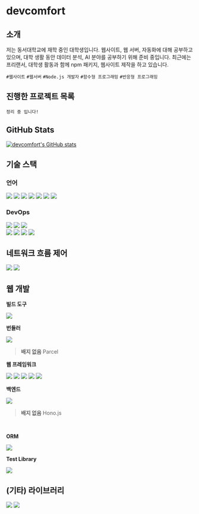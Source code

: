 <div align="left">

# devcomfort

## 소개

저는 동서대학교에 재학 중인 대학생입니다. 웹사이트, 웹 서버, 자동화에 대해 공부하고 있으며, 대학 생활 동안 데이터 분석, AI 분야를 공부하기 위해 준비 중입니다.
최근에는 프리랜서, 대학생 활동과 함께 npm 패키지, 웹사이트 제작을 하고 있습니다.

`#웹사이트` `#웹서버` `#Node.js 개발자`
`#함수형 프로그래밍` `#반응형 프로그래밍`

## 진행한 프로젝트 목록

`정리 중 입니다!`

## GitHub Stats

[![devcomfort's GitHub stats](https://github-readme-stats.vercel.app/api?username=devcomfort)](https://github.com/devcomfort)

## 기술 스택

### 언어

<img src="https://img.shields.io/badge/HTML-E34F26?style=flat-square&logo=HTML5&logoColor=white"/>
<img src="https://img.shields.io/badge/CSS-1572B6?style=flat-square&logo=CSS3&logoColor=white"/>
<img src="https://img.shields.io/badge/JavaScript-F7DF1E?style=flat-square&logo=JavaScript&logoColor=white"/>
<img src="https://img.shields.io/badge/TypeScript-3178C6?style=flat-square&logo=TypeScript&logoColor=white"/>
<img src="https://img.shields.io/badge/Python-3776AB?style=flat-square&logo=Python&logoColor=white"/>
<img src="https://img.shields.io/badge/Go-00ADD8?style=flat-square&logo=Go&logoColor=white"/>
<img src="https://img.shields.io/badge/C-A8B9CC?style=flat-square&logo=C&logoColor=white"/>

### DevOps

<img src="https://img.shields.io/badge/Git-F05032?style=flat-square&logo=Git&logoColor=white"/>
<img src="https://img.shields.io/badge/GitHub-181717?style=flat-square&logo=GitHub&logoColor=white"/>
<img src="https://img.shields.io/badge/Notion-000000?style=flat-square&logo=Notion&logoColor=white"/>
<br>

<img src="https://img.shields.io/badge/Netlify-00C7B7?style=flat-square&logo=Netlify&logoColor=white"/>
<img src="https://img.shields.io/badge/Vercel-000000?style=flat-square&logo=Vercel&logoColor=white"/>
<img src="https://img.shields.io/badge/Cloudflare Pages-F38020?style=flat-square&logo=Cloudflare Pages&logoColor=white"/>
<img src="https://img.shields.io/badge/Github Actions-2088FF?style=flat-square&logo=Github Actions&logoColor=white"/>

## 네트워크 흐름 제어

<img src="https://img.shields.io/badge/Cloudflare-F38020?style=flat-square&logo=Cloudflare&logoColor=white"/>
<img src="https://img.shields.io/badge/NGINX-009639?style=flat-square&logo=NGINX&logoColor=white"/>

## 웹 개발

<!-- 빌드 도구 -->

<strong>빌드 도구</strong>

<img src="https://img.shields.io/badge/Vite-646CFF?style=flat-square&logo=Vite&logoColor=white"/>

<!-- 번들러 -->

<strong>번들러</strong>

<img src="https://img.shields.io/badge/WebPack-8DD6F9?style=flat-square&logo=WebPack&logoColor=white"/>

> **배지 없음**
> Parcel

<!-- 웹 프레임워크 -->

<strong>웹 프레임워크</strong>

<img src="https://img.shields.io/badge/Lit-324FFF?style=flat-square&logo=Lit&logoColor=white"/>
<img src="https://img.shields.io/badge/Svelte-FF3E00?style=flat-square&logo=Svelte&logoColor=white"/>
<img src="https://img.shields.io/badge/React-61DAFB?style=flat-square&logo=React&logoColor=white"/>
<img src="https://img.shields.io/badge/React Router-CA4245?style=flat-square&logo=React Router&logoColor=white"/>
<img src="https://img.shields.io/badge/React Query-FF4154?style=flat-square&logo=React Query&logoColor=white"/>

<!-- Backend Framework -->

<strong>백엔드</strong>

<img src="https://img.shields.io/badge/Koa-33333D?style=flat-square&logo=Koa&logoColor=white"/>

> **배지 없음**
> Hono.js

<br>

<!-- ORM -->

<strong>ORM</strong>

<img src="https://img.shields.io/badge/Prisma-2D3748?style=flat-square&logo=Prisma&logoColor=white"/>
<br>

<!-- Test Library -->

<strong> Test Library </strong>

<img src="https://img.shields.io/badge/Jest-C21325?style=flat-square&logo=Jest&logoColor=white"/>

## (기타) 라이브러리

<img src="https://img.shields.io/badge/ReactiveX-B7178C?style=flat-square&logo=ReactiveX&logoColor=white"/>
<img src="https://img.shields.io/badge/Puppeteer-FFAE1A?style=flat-square&logo=Puppeteer&logoColor=white"/>

</div>
